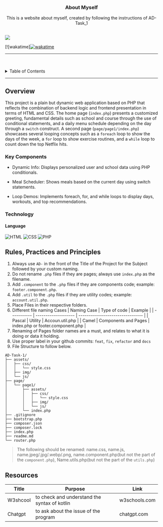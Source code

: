 <a name="readme-top">

<br/>

<br />
<div align="center">
  <a href="https://github.com/zyx-0314/">
  <!-- TODO: If you want to add logo or banner you can add it here -->

  </a>
<!-- TODO: Change Title to the name of the title of your Project -->
  <h3 align="center">About Myself</h3>
</div>
<!-- TODO: Make a short description -->

<div align="center">
  This is a website about myself, created by following the instructions of AD-Task_1
</div>

<br />

<!-- TODO: Change the zyx-0314 into your github username  -->
<!-- TODO: Change the WD-Template-Project into the same name of your folder -->

![](https://visit-counter.vercel.app/counter.png?page=JethroWang42/AD-Task-1)

[![wakatime]<a href="https://wakatime.com/badge/user/ce1ba829-cf0c-415a-907e-955818b3b253/project/4611d5bc-3af7-4496-a13b-bc36292573a2"><img src="https://wakatime.com/badge/user/ce1ba829-cf0c-415a-907e-955818b3b253/project/4611d5bc-3af7-4496-a13b-bc36292573a2.svg" alt="wakatime"></a>

---

<br />
<br />

<!-- TODO: If you want to add more layers for your readme -->
<details>
  <summary>Table of Contents</summary>
  <ol>
    <li>
      <a href="#overview">Overview</a>
      <ol>
        <li>
          <a href="#key-components">Key Components</a>
        </li>
        <li>
          <a href="#technology">Technology</a>
        </li>
      </ol>
    </li>
    <li>
      <a href="#rule,-practices-and-principles">Rules, Practices and Principles</a>
    </li>
    <li>
      <a href="#resources">Resources</a>
    </li>
  </ol>
</details>

---

## Overview

<!-- TODO: To be changed -->
<!-- The following are just sample -->

This project is a plain but dynamic web application based on PHP that reflects the combination of backend logic and frontend presentation in terms of HTML and CSS. The home page (`index.php`) presents a customized greeting, fundamental details such as school and course through the use of conditional statements, and a daily menu schedule depending on the day through a `switch` construct. A second page (`page/page1/index.php`) showcases several looping concepts such as a `foreach` loop to show the days of the week, a `for` loop to show exercise routines, and a `while` loop to count down the top Netflix hits.


### Key Components

<!-- TODO: List of Key Components -->
<!-- The following are just sample -->

- Dynamic Info: Displays personalized user and school data using PHP conditionals.

- Meal Scheduler: Shows meals based on the current day using switch statements.

- Loop Demos: Implements foreach, for, and while loops to display days, workouts, and top recommendations.

### Technology

<!-- TODO: List of Technology Used -->
#### Language
![HTML](https://img.shields.io/badge/HTML-E34F26?style=for-the-badge&logo=html5&logoColor=white)
![CSS](https://img.shields.io/badge/CSS-1572B6?style=for-the-badge&logo=css3&logoColor=white)
![PHP](https://img.shields.io/badge/PHP-777BB4?style=for-the-badge&logo=php&logoColor=white)

## Rules, Practices and Principles

<!-- Do not Change this -->

1. Always use `AD-` in the front of the Title of the Project for the Subject followed by your custom naming.
2. Do not rename `.php` files if they are pages; always use `index.php` as the filename.
3. Add `.component` to the `.php` files if they are components code; example: `footer.component.php`.
4. Add `.util` to the `.php` files if they are utility codes; example: `account.util.php`.
5. Place Files in their respective folders.
6. Different file naming Cases
   | Naming Case | Type of code         | Example                           |
   | ----------- | -------------------- | --------------------------------- |
   | Pascal      | Utility              | Accoun.util.php                   |
   | Camel       | Components and Pages | index.php or footer.component.php |
8. Renaming of Pages folder names are a must, and relates to what it is doing or data it holding.
9. Use proper label in your github commits: `feat`, `fix`, `refactor` and `docs`
10. File Structure to follow below.

```
AD-Task-1/
├── assets/
│   ├── css/
│   │   └── style.css
│   ├── img/
│   └── js/
├── page/
│   └── page1/
│       ├── assets/
│       │   ├── css/
│       │   │   └── style.css
│       │   ├── img/
│       │   └── js/
│       └── index.php
├── .gitignore
├── bootstrap.php
├── composer.json
├── composer.lock
├── index.php
├── readme.md
└── router.php

```
> The following should be renamed: name.css, name.js, name.jpeg/.jpg/.webp/.png, name.component.php(but not the part of the `component.php`), Name.utils.php(but not the part of the `utils.php`)

## Resources

<!-- TODO: Add References -->

| Title        | Purpose                                                                       | Link          |
| ------------ | ----------------------------------------------------------------------------- | ------------- |
| W3shcool     | to check and understand the syntax of kotlin                                  | w3schools.com |
| Chatgpt      | to ask about the issue of the program                                         | chatgpt.com   |

